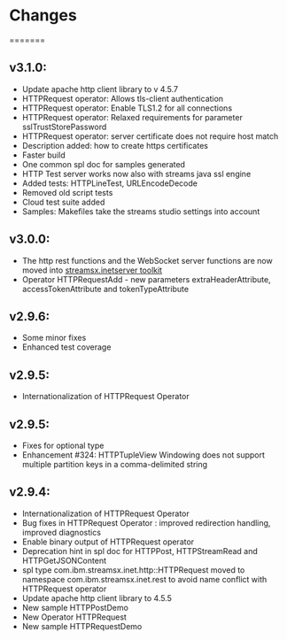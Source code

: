 # Changes
=======

## v3.1.0:
* Update apache http client library to v 4.5.7
* HTTPRequest operator: Allows tls-client authentication
* HTTPRequest operator: Enable TLS1.2 for all connections
* HTTPRequest operator: Relaxed requirements for parameter sslTrustStorePassword
* HTTPRequest operator: server certificate does not require host match
* Description added: how to create https certificates
* Faster build
* One common spl doc for samples generated
* HTTP Test server works now also with streams java ssl engine
* Added tests: HTTPLineTest, URLEncodeDecode
* Removed old script tests
* Cloud test suite added
* Samples: Makefiles take the streams studio settings into account

## v3.0.0:
* The http rest functions and the WebSocket server functions are now moved into [streamsx.inetserver toolkit](https://github.com/IBMStreams/streamsx.inetserver/releases)
* Operator HTTPRequestAdd - new parameters extraHeaderAttribute, accessTokenAttribute and tokenTypeAttribute

## v2.9.6:
* Some minor fixes
* Enhanced test coverage

## v2.9.5:
* Internationalization of HTTPRequest Operator

## v2.9.5:
* Fixes for optional type
* Enhancement #324: HTTPTupleView Windowing does not support multiple partition keys in a comma-delimited string

## v2.9.4:
* Internationalization of HTTPRequest Operator
* Bug fixes in HTTPRequest Operator : improved redirection handling, improved diagnostics
* Enable binary output of HTTPRequest operator
* Deprecation hint in spl doc for HTTPPost, HTTPStreamRead and HTTPGetJSONContent
* spl type com.ibm.streamsx.inet.http::HTTPRequest moved to namespace com.ibm.streamsx.inet.rest to avoid name conflict with HTTPRequest operator
* Update apache http client library to 4.5.5
* New sample HTTPPostDemo
* New Operator HTTPRequest
* New sample HTTPRequestDemo
